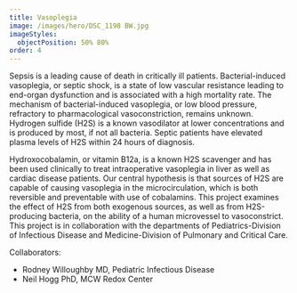 ```yaml
---
title: Vasoplegia
image: /images/hero/DSC_1198 BW.jpg
imageStyles:
  objectPosition: 50% 80%
order: 4
---
```


Sepsis is a leading cause of death in critically ill patients. Bacterial-induced vasoplegia, or septic shock, is a state of low vascular resistance leading to end-organ dysfunction and is associated with a high mortality rate. The mechanism of bacterial-induced vasoplegia, or low blood pressure, refractory to pharmacological vasoconstriction, remains unknown. Hydrogen sulfide (H2S) is a known vasodilator at lower concentrations and is produced by most, if not all bacteria. Septic patients have elevated plasma levels of H2S within 24 hours of diagnosis.

Hydroxocobalamin, or vitamin B12a, is a known H2S scavenger and has been used clinically to treat intraoperative vasoplegia in liver as well as cardiac disease patients. Our central hypothesis is that sources of H2S are capable of causing vasoplegia in the microcirculation, which is both reversible and preventable with use of cobalamins. This project examines the effect of H2S from both exogenous sources, as well as from H2S-producing bacteria, on the ability of a human microvessel to vasoconstrict. This project is in collaboration with the departments of Pediatrics-Division of Infectious Disease and Medicine-Division of Pulmonary and Critical Care.

Collaborators:

- Rodney Willoughby MD, Pediatric Infectious Disease
- Neil Hogg PhD, MCW Redox Center
